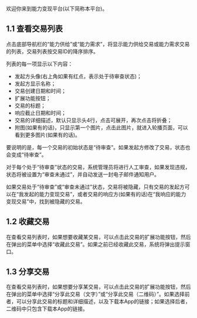 欢迎你来到能力变现平台(以下简称本平台)。

## **1.1 查看交易列表**

点击底部导航栏的“能力供给”或“能力需求”，将显示能力供给交易或能力需求交易的列表，交易列表按交易ID的降序排序。

列表的每一项显示以下内容：
* 发起方头像(右上角如果有红点，表示处于待审查状态)；
* 发起方显示名称；
* 交易创建日期和时间；
* 扩展功能按钮；
* 交易的标题；
* 响应截止日期和时间；
* 交易的详细描述，默认只显示头4行，点击可展开，再次点击将折叠；
* 附图(如果有的话)，只显示第一个图片，点击此图片，就进入轮播页面，可以看到更多图片(如果有的话)。

要说明的是，每一个交易的初始状态是“待审查”。如果发起方修改了交易，状态也会变成“待审查”。

对于每个处于“待审查”状态的交易，系统管理员将进行人工审查，如果发现违规，状态将被设置为“审查未通过”，并自动发送一封电子邮件通知用户。

如果交易处于“待审查”或“审查未通过”状态，交易将被隐藏，只有交易的发起方可以在“我发起的能力变现交易”，或者交易的响应方(如果有的话)在“我响应的能力变现交易”中，找到被隐藏的交易。

## **1.2 收藏交易**

在查看交易列表时，如果想要收藏某交易，可以点击此交易的扩展功能按钮，然后在弹出的菜单中选择“收藏此交易”。如果之前已经收藏此交易，系统将弹出提示窗口。

## **1.3 分享交易**

在查看交易列表时，如果想要分享某交易，可以点击此交易的扩展功能按钮，然后在弹出的菜单中选择“分享此交易（文字）”或“分享此交易（二维码）”。如果选择前者，可以分享此交易的标题和详细描述，以及下载本App的链接；如果选择后者，二维码中只包含下载本App的链接。